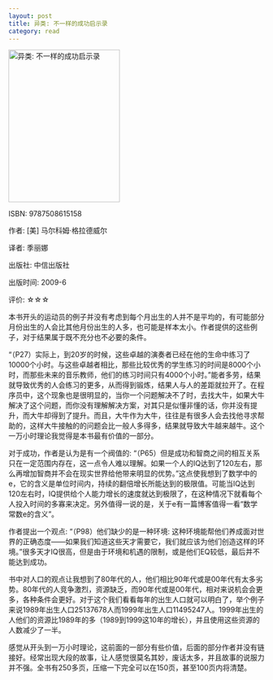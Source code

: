 ```yaml
---
layout: post
title: 异类: 不一样的成功启示录
category: read
---
```

<img class="cover" title="9787508615158" src="/images/2012/09/9787508615158-219x300.jpg" alt="异类: 不一样的成功启示录" width="219" height="300" />

ISBN: 9787508615158

作者:  [美] 马尔科姆·格拉德威尔

译者: 季丽娜

出版社: 中信出版社

出版时间: 2009-6

评价: ☆☆☆

本书开头的运动员的例子并没有考虑到每个月出生的人并不是平均的，有可能部分月份出生的人会比其他月份出生的人多，也可能是样本太小。作者提供的这些例子，对于结果属于既不充分也不必要的条件。

“（P27）实际上，到20岁的时候，这些卓越的演奏者已经在他的生命中练习了10000个小时。与这些卓越者相比，那些比较优秀的学生练习的时间是8000个小时，而那些未来的音乐教师，他们的练习时间只有4000个小时。”能者多劳，结果就导致优秀的人会练习的更多，从而得到锻炼，结果人与人的差距就拉开了。在程序员中，这个现象也是很明显的，当你一个问题解决不了时，去找大牛，如果大牛解决了这个问题，而你没有理解解决方案，对其只是似懂非懂的话，你并没有提升，而大牛却得到了提升。而且，大牛作为大牛，往往是有很多人会去找他寻求帮助的，这样大牛接触的的问题会比一般人多得多，结果就导致大牛越来越牛。这个一万小时理论我觉得是本书最有价值的一部分。

对于成功，作者是认为是有一个阀值的: “（P65）但是成功和智商之间的相互关系只在一定范围内存在，这一点令人难以理解。如果一个人的IQ达到了120左右，那么再增加智商并不会在现实世界给他带来明显的优势。”这点使我想到了数学中的e，它的含义是单位时间内，持续的翻倍增长所能达到的极限值。可能当IQ达到120左右时，IQ提供给个人能力增长的速度就达到极限了，在这种情况下就看每个人投入时间的多寡来决定。另外值得一说的是，关于e有一篇博客值得一看“数学常数e的含义”。

作者提出一个观点: “（P98）他们缺少的是一种环境: 这种环境能帮他们养成面对世界的正确态度——如果我们知道这些天才需要它，我们就应该为他们创造这样的环境。”很多天才IQ很高，但是由于环境和机遇的限制，或是他们EQ较低，最后并不能达到成功。

书中对人口的观点让我想到了80年代的人，他们相比90年代或是00年代有太多劣势。80年代的人竞争激烈，资源缺乏，而90年代或是00年代，相对来说机会会更多，各种条件会更好。对于这个我们看看每年的出生人口就可以明白了，举个例子来说1989年出生人口25137678人而1999年出生人口11495247人。1999年出生的人他们的资源比1989年的多（1989到1999这10年的增长），并且使用这些资源的人数减少了一半。

感觉从开头到一万小时理论，这前面的一部分有些价值，后面的部分作者并没有链接好。经常出现大段的故事，让人感觉很莫名其妙，废话太多，并且故事的说服力并不强。全书有250多页，压缩一下完全可以在150页，甚至100页内将清楚。
